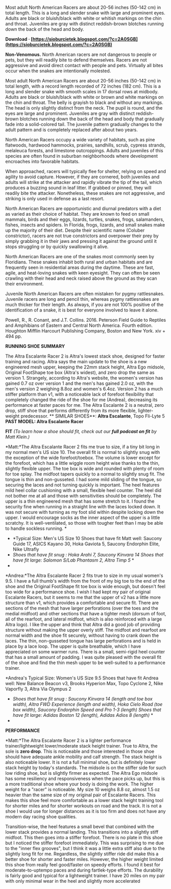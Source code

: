 Most adult North American Racers are about 20-56 inches (50-142 cm) in total length. This is a long and slender snake with large and prominent eyes. Adults are black or bluish/black with white or whitish markings on the chin and throat. Juveniles are gray with distinct reddish-brown blotches running down the back of the head and body.
 
**Download · [https://sioburcietek.blogspot.com/?c=2A0SGB](https://sioburcietek.blogspot.com/?c=2A0SGB)**


 
**Non-Venomous.** North American racers are not dangerous to people or pets, but they will readily bite to defend themselves. Racers are not aggressive and avoid direct contact with people and pets. Virtually all bites occur when the snakes are intentionally molested.
 
Most adult North American Racers are about 20-56 inches (50-142 cm) in total length, with a record length recorded of 72 inches (182 cm). This is a long and slender snake with smooth scales in 17 dorsal rows at midbody. Adults are black or bluish/black with white or brown and white markings on the chin and throat. The belly is grayish to black and without any markings. The head is only slightly distinct from the neck. The pupil is round, and the eyes are large and prominent. Juveniles are gray with distinct reddish-brown blotches running down the back of the head and body that gradually fade into a solid-colored tail. The juvenile pattern gradually changes to the adult pattern and is completely replaced after about two years.

North American Racers occupy a wide variety of habitats, such as pine flatwoods, hardwood hammocks, prairies, sandhills, scrub, cypress strands, melaleuca forests, and limestone outcroppings. Adults and juveniles of this species are often found in suburban neighborhoods where development encroaches into favorable habitats.
 
When approached, racers will typically flee for shelter, relying on speed and agility to avoid capture. However, if they are cornered, both juveniles and adults will strike at the attacker and rapidly vibrate the tip of the tail, which produces a buzzing sound in leaf litter. If grabbed or pinned, they will readily bite the attacker. Nonetheless, these snakes are not aggressive, and striking is only used in defense as a last resort.
 
North American Racers are opportunistic and diurnal predators with a diet as varied as their choice of habitat. They are known to feed on small mammals, birds and their eggs, lizards, turtles, snakes, frogs, salamanders, fishes, insects and spiders. In Florida, frogs, lizards, and small snakes make up the majority of their diet. Despite their scientific name (Coluber constrictor), racers are not true constrictors and overpower their prey by simply grabbing it in their jaws and pressing it against the ground until it stops struggling or by quickly swallowing it alive.
 
North American Racers are one of the snakes most commonly seen by Floridians. These snakes inhabit both rural and urban habitats and are frequently seen in residential areas during the daytime. These are fast, agile, and heat-loving snakes with keen eyesight. They can often be seen crawling with their head and neck raised above the ground as they scan their environment.
 
Juvenile North American Racers are often mistaken for pygmy rattlesnakes. Juvenile racers are long and pencil thin, whereas pygmy rattlesnakes are much thicker for their length. As always, if you are not 100% positive of the identification of a snake, it is best for everyone involved to leave it alone.
 
Powell, R., R. Conant, and J.T. Collins. 2016. Peterson Field Guide to Reptiles and Amphibians of Eastern and Central North America. Fourth edition. Houghton Mifflin Harcourt Publishing Company, Boston and New York. xiv + 494 pp.
 

**RUNNING SHOE SUMMARY**

The Altra Escalante Racer 2 is Altra's lowest stack shoe, designed for faster training and racing. Altra says the main update to the shoe is a new engineered mesh upper, keeping the 22mm stack height, Altra Ego midsole, Original FootShape toe box (Altra's widest), and zero drop the same as version 1. Strangely, according to Altra's website, the women's version has gained 0.7 oz over version 1 and the men's has gained 2.0 oz, with the men's version 2 weighing 8.8oz and women's 6.4oz. Version 2 has a much stiffer platform than v1, with a noticeable lack of forefoot flexibility that completely changed the ride of the shoe for me (Andrea), decreasing its performance at faster paces for me. The Altra Escalante 2 is a neutral, zero drop, stiff shoe that performs differently from its more flexible, lighter-weight predecessor.
**
SIMILAR SHOES**: **Altra Escalante**, Topo Fli-Lyte 5
**PAST MODEL: Altra Escalante Racer**
 

**FIT**
*(To learn how a shoe should fit, check out our **full podcast on fit** by Matt Klein.)*

*Matt:*The Altra Escalante Racer 2 fits me true to size, if a tiny bit long in my normal men's US size 10. The overall fit is normal to slightly snug with the exception of the wide forefoot/toebox. The volume is lower except for the forefoot, which has a little wiggle room height wise thanks to the thin, slightly flexible upper. The toe box is wide and rounded with plenty of room for toe splay. The midfoot tapers quickly to a normal to slightly snug fit. The tongue is thin and non-gusseted. I had some mild sliding of the tongue, so securing the laces and not turning quickly is important. The heel features mild heel collar cushioning with a small, flexible heel counter. The heel did not bother me at all and those with sensitivities should be completely. The upper is a thin engineered mesh that has some stretch to it. I found the security fine when running in a straight line with the laces locked down. It was not secure with turning as my foot slid within despite locking down the upper. I would encourage socks as the inner aspect of the upper is a little scratchy. It is well-ventilated, so those with tougher feet than I may be able to handle sockless running. 
*
* *Typical Size: Men's US Size 10
Shoes that have fit Matt well: Saucony Guide 17, ASICS Kayano 30, Hoka Gaviota 5, Saucony Endorphin Elite, Nike Ultrafly
* *Shoes that have fit* *snug* *: Hoka Arahi 7, Saucony Kinvara 14*
*Shoes that have fit large: Salomon S/Lab Phantasm 2, Altra Timp 5* *
*
*Andrea:*The Altra Escalante Racer 2 fits true to size in my usual women's 9.5. I have a full thumb's width from the front of my big toe to the end of the shoe and the Original FootShape fit toe box is wide enough, but doesn't feel too wide for a performance shoe. I wish I had kept my pair of original Escalante Racers, but it seems to me that the upper of v2 has a little more structure than v1, which provides a comfortable and secure fit. There are sections of the mesh that have larger perforations (over the toes and the medial midfoot) and other sections that have a tighter mesh (dorsum of foot, all of the rearfoot, and lateral midfoot, which is also reinforced with a large Altra logo). I like the upper and think that Altra did a good job of providing structure without making the upper overly stiff. The midfoot and rearfoot are normal width and the shoe fit securely, without having to crank down the laces. The thin, non-gusseted tongue has large perforations and is held in place by a lace loop. The upper is quite breathable, which I have appreciated on some warmer runs. There is a small, semi-rigid heel counter that has a small amount of padding. I was quite pleased with the overall fit of the shoe and find the thin mesh upper to be well-suited to a performance trainer.

*Andrea's Typical Size: Women's US Size 9.5
Shoes that have fit Andrea well: New Balance Beacon v3, Brooks Hyperion Max, Topo Cyclone 2, Nike Vaporfly 3, Altra Via Olympus 2
* *Shoes that have fit* *snug* *: Saucony Kinvara 14 (length and toe box width), Altra FWD Experience (length and width), Hoka Cielo Road (toe box width), Saucony Endorphin Speed and Pro 1-3 (length)*
*Shoes that have fit large: Adidas Boston 12 (length), Adidas Adios 8 (length)* *
*


 

**PERFORMANCE**

*Matt:*The Altra Escalante Racer 2 is a lighter performance trainer/lightweight lower/moderate stack height trainer. True to Altra, the sole is **zero drop**. This is noticeable and those interested in those shoe should have adequate ankle mobility and calf strength. The stack height is also noticeable lower. It is not a full minimal shoe, but is definitely lower stack height by today's standards. The midsole is on the stiffer side for such low riding shoe, but is slightly firmer as expected. The Altra Ego midsole has some resiliency and responsiveness when the pace picks up, but this is a more traditional shoe where your body is doing the work. The higher weight for a "racer" is noticeable. My size 10 weighs 8.8 oz, almost 1.5 oz heavier than the same size of my original pair of Escalante Racers. This makes this shoe feel more comfortable as a lower stack height training tool for shorter miles and for shorter workouts on road and the track. It is not a shoe I would use for longer distances as it is too firm and does not have any modern day racing shoe qualities. 

Transition-wise, the heel features a small bevel that combined with the lower stack provides a normal landing. This transitions into a slightly stiff midfoot. This then goes into a stiffer forefoot. There is no plate in this shoe but I noticed the stiffer forefoot immediately. This was surprising to me due to the "inner flex grooves", but I think it was a little extra stiff also due to the slightly long fit for me. Regardless, the slightly stiffer ride did make this a better shoe for shorter and faster miles. However, the higher weight limited this shoe from really feel good/faster on speedy efforts. I found it best for moderate-to-uptempo paces and during fartlek-type efforts. The durability is fairly good and typical for a lightweight trainer. I have 20 miles on my pair with only minimal wear in the heel and slightly more accelerated